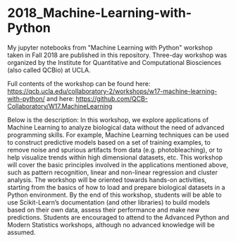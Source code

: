 # 2018_Machine-Learning-with-Python #

My jupyter notebooks from "Machine Learning with Python" workshop taken in Fall 2018 are published in this repository. Three-day workshop was organized by the Institute for Quantitative and Computational Biosciences (also called QCBio) at UCLA.

Full contents of the workshop can be found here:
https://qcb.ucla.edu/collaboratory-2/workshops/w17-machine-learning-with-python/
and here:
https://github.com/QCB-Collaboratory/W17.MachineLearning

Below is the description:
In this workshop, we explore applications of Machine Learning to analyze biological data without the need of advanced programming skills. For example, Machine Learning techniques can be used to construct predictive models based on a set of training examples, to remove noise and spurious artifacts from data (e.g. photobleaching), or to help visualize trends within high dimensional datasets, etc. This workshop will cover the basic principles involved in the applications mentioned above, such as pattern recognition, linear and non-linear regression and cluster analysis. The workshop will be oriented towards hands-on activities, starting from the basics of how to load and prepare biological datasets in a Python environment. By the end of this workshop, students will be able to use Scikit-Learn’s documentation (and other libraries) to build models based on their own data, assess their performance and make new predictions. Students are encouraged to attend to the Advanced Python and Modern Statistics workshops, although no advanced knowledge will be assumed.
